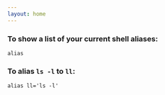 ```yaml
---
layout: home
---
```


### To show a list of your current shell aliases:
`alias`

### To alias `ls -l` to `ll`:
`alias ll='ls -l'`

